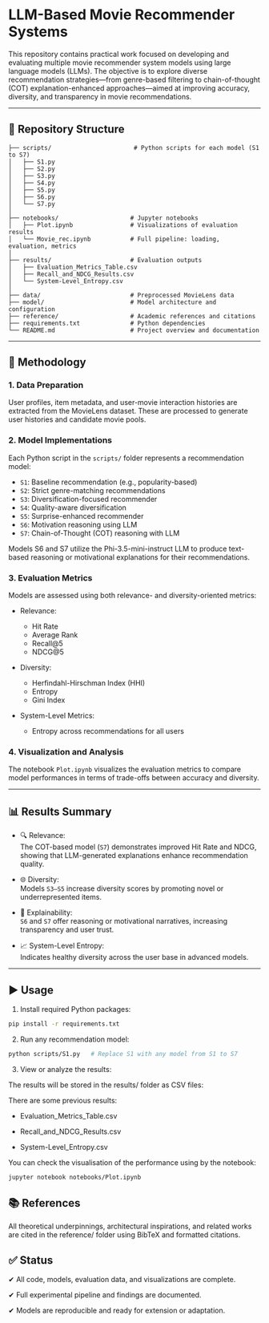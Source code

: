 # LLM-Based Movie Recommender Systems

This repository contains practical work focused on developing and evaluating multiple movie recommender system models using large language models (LLMs). The objective is to explore diverse recommendation strategies—from genre-based filtering to chain-of-thought (COT) explanation-enhanced approaches—aimed at improving accuracy, diversity, and transparency in movie recommendations.

---

## 📁 Repository Structure

```text
├── scripts/                       # Python scripts for each model (S1 to S7)
│   ├── S1.py
│   ├── S2.py
│   ├── S3.py
│   ├── S4.py
│   ├── S5.py
│   ├── S6.py
│   └── S7.py
│
├── notebooks/                    # Jupyter notebooks
│   ├── Plot.ipynb                # Visualizations of evaluation results
│   └── Movie_rec.ipynb           # Full pipeline: loading, evaluation, metrics
│
├── results/                      # Evaluation outputs
│   ├── Evaluation_Metrics_Table.csv
│   ├── Recall_and_NDCG_Results.csv
│   └── System-Level_Entropy.csv
│
├── data/                         # Preprocessed MovieLens data
├── model/                        # Model architecture and configuration
├── reference/                    # Academic references and citations
├── requirements.txt              # Python dependencies
└── README.md                     # Project overview and documentation

```

---

## 🧠 Methodology

### 1. Data Preparation

User profiles, item metadata, and user-movie interaction histories are extracted from the MovieLens dataset. These are processed to generate user histories and candidate movie pools.

### 2. Model Implementations

Each Python script in the `scripts/` folder represents a recommendation model:

- `S1`: Baseline recommendation (e.g., popularity-based)
- `S2`: Strict genre-matching recommendations
- `S3`: Diversification-focused recommender
- `S4`: Quality-aware diversification
- `S5`: Surprise-enhanced recommender
- `S6`: Motivation reasoning using LLM
- `S7`: Chain-of-Thought (COT) reasoning with LLM

Models S6 and S7 utilize the Phi-3.5-mini-instruct LLM to produce text-based reasoning or motivational explanations for their recommendations.

### 3. Evaluation Metrics

Models are assessed using both relevance- and diversity-oriented metrics:

- Relevance:  
  - Hit Rate  
  - Average Rank  
  - Recall@5  
  - NDCG@5

- Diversity:  
  - Herfindahl-Hirschman Index (HHI)  
  - Entropy  
  - Gini Index

- System-Level Metrics:  
  - Entropy across recommendations for all users

### 4. Visualization and Analysis

The notebook `Plot.ipynb` visualizes the evaluation metrics to compare model performances in terms of trade-offs between accuracy and diversity.

---

## 📊 Results Summary

- 🔍 Relevance:  
  The COT-based model (`S7`) demonstrates improved Hit Rate and NDCG, showing that LLM-generated explanations enhance recommendation quality.

- 🌐 Diversity:  
  Models `S3–S5` increase diversity scores by promoting novel or underrepresented items.

- 💬 Explainability:  
  `S6` and `S7` offer reasoning or motivational narratives, increasing transparency and user trust.

- 📈 System-Level Entropy:  
  Indicates healthy diversity across the user base in advanced models.

---

## ▶️ Usage

1. Install required Python packages:

```bash
pip install -r requirements.txt
```

2. Run any recommendation model:

```bash
python scripts/S1.py   # Replace S1 with any model from S1 to S7
```
3. View or analyze the results:

The results will be stored in the results/ folder as CSV files:

There are some previous results:

- Evaluation_Metrics_Table.csv

- Recall_and_NDCG_Results.csv

- System-Level_Entropy.csv

You can check the visualisation of the performance using by the notebook:

```bash
jupyter notebook notebooks/Plot.ipynb
```
## 📚 References

All theoretical underpinnings, architectural inspirations, and related works are cited in the reference/ folder using BibTeX and formatted citations.

## ✅ Status
✔ All code, models, evaluation data, and visualizations are complete.

✔ Full experimental pipeline and findings are documented.

✔ Models are reproducible and ready for extension or adaptation.
